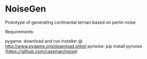 # NoiseGen
Prototype of generating continental terrian based on perlin noise

Requirements:

pygame: download and run installer @ http://www.pygame.org/download.shtml
pynoise: pip install pynoise (https://github.com/caseman/noise)

